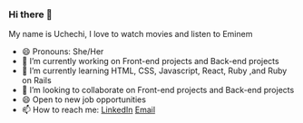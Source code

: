 ### Hi there 👋
My name is Uchechi, I love to watch movies and listen to Eminem
- 😄 Pronouns: She/Her
- 🔭 I’m currently working on Front-end projects and Back-end projects
- 🌱 I’m currently learning HTML, CSS, Javascript, React, Ruby ,and Ruby on Rails
- 👯 I’m looking to collaborate on Front-end projects and Back-end projects
- 😄 Open to new job opportunities
- 📫 How to reach me: [LinkedIn](https://www.linkedin.com/in/stephanie-ugboaja-930a2a216/) [Email](stephanieugboaja@gmail.com)

